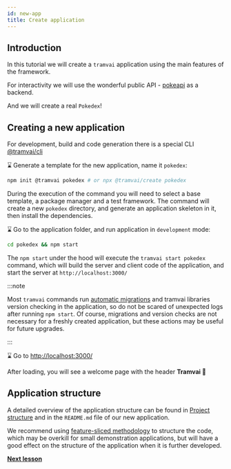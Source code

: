 ```yaml
---
id: new-app
title: Create application
---
```


## Introduction

In this tutorial we will create a `tramvai` application using the main features of the framework.

For interactivity we will use the wonderful public API - [pokeapi](https://pokeapi.co/) as a backend.

And we will create a real `Pokedex`!

## Creating a new application

For development, build and code generation there is a special CLI [@tramvai/cli](references/cli/base.md)

:hourglass: Generate a template for the new application, name it `pokedex`:

```bash
npm init @tramvai pokedex # or npx @tramvai/create pokedex
```

During the execution of the command you will need to select a base template, a package manager and a test framework. The command will create a new `pokedex` directory, and generate an application skeleton in it, then install the dependencies.

:hourglass: Go to the application folder, and run application in `development` mode:

```bash
cd pokedex && npm start
```

The `npm start` under the hood will execute the `tramvai start pokedex` command, which will build the server and client code of the application, and start the server at `http://localhost:3000/`

:::note

Most `tramvai` commands run [automatic migrations](features/migration.md) and tramvai libraries version checking in the application, so do not be scared of unexpected logs after running `npm start`. Of course, migrations and version checks are not necessary for a freshly created application, but these actions may be useful for future upgrades.

:::

:hourglass: Go to [http://localhost:3000/](http://localhost:3000/)

After loading, you will see a welcome page with the header **Tramvai 🥳**

## Application structure

A detailed overview of the application structure can be found in [Project structure](get-started/app-structure.md) and in the `README.md` file of our new application.

We recommend using [feature-sliced methodology](https://feature-sliced.design/) to structure the code, which may be overkill for small demonstration applications, but will have a good effect on the structure of the application when it is further developed.

**[Next lesson](tutorials/pokedex-app/02-add-page.md)**
